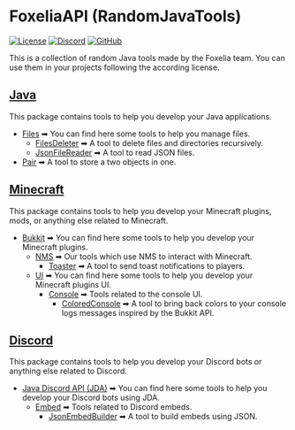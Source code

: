 # FoxeliaAPI (RandomJavaTools)

[![License](https://img.shields.io/badge/License-CC%20BY--SA%204.0-lightgrey.svg)](https://creativecommons.org/licenses/by-sa/4.0/)
[![Discord](https://img.shields.io/discord/341897164642975756?color=blue&label=Discord)](https://discord.foxelia.fr/)
[![GitHub](https://img.shields.io/github/stars/FoxeliaFR/RandomJavaTools?style=social)](https://github.com/FoxeliaFR/RandomJavaTools)

This is a collection of random Java tools made by the Foxelia team. You can use them in your projects following the according license.

## [Java](foxapi-core/src/fr/foxelia/tools/java)

This package contains tools to help you develop your Java applications.

* [Files](foxapi-core/src/fr/foxelia/tools/java/files) ➡ You can find here some tools to help you manage files.
    * [FilesDeleter](foxapi-core/src/fr/foxelia/tools/java/files/deleter) ➡ A tool to delete files and directories recursively.
    * [JsonFileReader](foxapi-core/src/fr/foxelia/tools/java/files/json/reader) ➡ A tool to read JSON files.
* [Pair](foxapi-core/src/fr/foxelia/tools/java/pair) ➡ A tool to store a two objects in one.

## [Minecraft](foxapi-core/src/fr/foxelia/tools/minecraft)

This package contains tools to help you develop your Minecraft plugins, mods, or anything else related to Minecraft.

* [Bukkit](foxapi-core/src/fr/foxelia/tools/minecraft/bukkit) ➡ You can find here some tools to help you develop your Minecraft plugins.
    * [NMS](foxapi-core/src/fr/foxelia/tools/minecraft/bukkit/nms) ➡ Our tools which use NMS to interact with Minecraft.
        * [Toaster](foxapi-core/src/fr/foxelia/tools/minecraft/bukkit/nms/toast) ➡ A tool to send toast notifications to players.
    * [UI](foxapi-core/src/fr/foxelia/tools/minecraft/bukkit/ui) ➡ You can find here some tools to help you develop your Minecraft plugins UI.
        * [Console](foxapi-core/src/fr/foxelia/tools/minecraft/bukkit/ui/console) ➡ Tools related to the console UI.
            * [ColoredConsole](foxapi-core/src/fr/foxelia/tools/minecraft/bukkit/ui/console/color) ➡ A tool to bring back colors to your console logs messages inspired by the Bukkit API.

## [Discord](foxapi-core/src/fr/foxelia/tools/discord)

This package contains tools to help you develop your Discord bots or anything else related to Discord.

* [Java Discord API (JDA)](foxapi-core/src/fr/foxelia/tools/discord/jda) ➡ You can find here some tools to help you develop your Discord bots using JDA.
    * [Embed](foxapi-core/src/fr/foxelia/tools/discord/jda/embed) ➡ Tools related to Discord embeds.
        * [JsonEmbedBuilder](foxapi-core/src/fr/foxelia/tools/discord/jda/embed/json) ➡ A tool to build embeds using JSON.